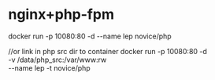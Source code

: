 

# nginx+php-fpm
docker run -p 10080:80 -d --name lep novice/php

//or link in php src dir to container
docker run -p 10080:80 -d \
-v /data/php_src:/var/www:rw \
--name lep -t novice/php